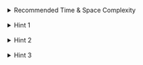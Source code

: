 <br>
<details class="hint-accordion">  
    <summary>Recommended Time & Space Complexity</summary>
    <p>
    You should aim for a solution with <code>O(2^(t/m))</code> time and <code>O(t/m)</code> space, where <code>t</code> is the given <code>target</code> and <code>m</code> is the minimum value in the given array.
    </p>
</details>

<br>
<details class="hint-accordion">  
    <summary>Hint 1</summary>
    <p>
    Can you think of this problem in terms of a decision tree, where at each step, we have <code>n</code> decisions, where <code>n</code> is the size of the array? In this decision tree, we can observe that different combinations of paths are formed. Can you think of a base condition to stop extending a path? Maybe you should consider the target value. 
    </p>
</details>

<br>
<details class="hint-accordion">  
    <summary>Hint 2</summary>
    <p>
    We can use backtracking to recursively traverse these paths and make decisions to choose an element at each step. We maintain a variable <code>sum</code>, which represents the sum of all the elements chosen in the current path. We stop this recursive path if <code>sum == target</code>, and add a copy of the chosen elements to the result. How do you implement it?
    </p>
</details>

<br>
<details class="hint-accordion">  
    <summary>Hint 3</summary>
    <p>
    We recursively traverse the array starting from index <code>i</code>. At each step, we select an element from <code>i</code> to the end of the array. We extend the recursive path with elements where <code>sum <= target</code> after including that element. This creates multiple recursive paths, and we append the current list to the result whenever the base condition is met.
    </p>
</details>
